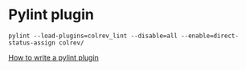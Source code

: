 # Pylint plugin

```
pylint --load-plugins=colrev_lint --disable=all --enable=direct-status-assign colrev/
```

[How to write a pylint plugin](https://pylint.readthedocs.io/en/latest/development_guide/how_tos/plugins.html)
